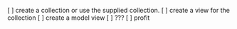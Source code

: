 [ ] create a collection or use the supplied collection.
[ ] create a view for the collection
[ ] create a model view
[ ] ???
[ ] profit
